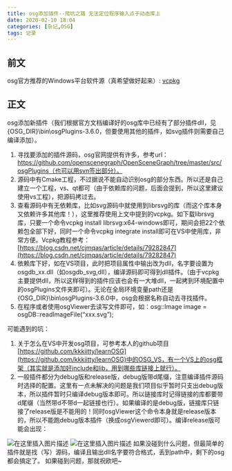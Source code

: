 ```yaml
---
title: osg添加插件--爬坑之路 无法定位程序输入点于动态库上
date: 2020-02-10 18:04
categories: [杂记,OSG]
tags: 记录
---
```

## 前文
osg官方推荐的Windows平台软件源（真希望做好起来）:
[vcpkg](https://github.com/Microsoft/vcpkg)

## 正文
osg添加新插件（我们根据官方文档编译好的osg库中已经有了部分插件dll，见{OSG_DIR}\bin\osgPlugins-3.6.0，但要使用其他的插件，如svg插件则需要自己编译添加）。
1.	寻找要添加的插件源码，osg官网提供有许多，参考url：https://github.com/openscenegraph/OpenSceneGraph/tree/master/src/osgPlugins（也可以用svn签出部分）。
2.	源码中有Cmake工程，不过据说不能自动识别osg的部分东西。所以还是自己建立一个工程，vs、qt都可（由于依赖库的问题，后面会提到，所以这里建议使用vs工程），把源码拷过去。
3.	查看源码中有无依赖库，比如svg源码中就使用到librsvg的库（而这个库本身又依赖许多其他库！），这里推荐使用上文中提到的vcpkg。如下载librsvg库，只要一个命令vcpkg install librsvg:x64-windows即可，期间会把22个依赖包全部下好，同时一个命令vcpkg integrate install即可在VS中使用库，非常方便。Vcpkg教程参考：[https://blog.csdn.net/cjmqas/article/details/79282847](https://blog.csdn.net/cjmqas/article/details/79282847)
4.	依赖库下好，如在VS项目，此时把项目属性中输出改为dll，名字要设置为osgdb_xx.dll（如osgdb_svg,dll），编译源码即可得到dll插件。（由于vcpkg主要提供dll，所以这样得到的插件应该也会有一大堆dll，一起拷到环境配置中的osgPlugins文件夹即可）。无论在全局环境变量path还是{OSG_DIR}\bin\osgPlugins-3.6.0中，osg会根据名称自动去寻找插件。
5.	在程序或者使用osgViewer去读写文件即可，如：osg::Image image = osgDB::readImageFile(“xxx.svg”);

可能遇到的坑：
1.	关于怎么在VS中开发osg项目，可参考本人的github项目[https://github.com/kkkiitty/learnOSG](https://github.com/kkkiitty/learnOSG)中的OSG_VS，有一个VS上的osg框架（其实就是添加好include和lib，用到哪些库链接上就行）。
2.	一般插件都分为debug版和release版，debug版带d尾缀，注意编译插件源码时选择的配置。这里有一点未解决的问题是我们项目似乎暂时只支出debug版本，所以插件暂时只编译debug版本即可。所以链接库时记得链接的库都要带d尾缀（当然带d不带d一起链接也行）。如果编译的是debug版，链接库只链接了release版是不能用的！同时osgViewer这个命令本身就是release版本的，所以不能跑debug版本插件（换成osgViewerd即可）。编译release版可能会出现：
 
 ![在这里插入图片描述](https://img-blog.csdnimg.cn/2020021018032166.png?x-oss-process=image/watermark,type_ZmFuZ3poZW5naGVpdGk,shadow_10,text_aHR0cHM6Ly9ibG9nLmNzZG4ubmV0L0FsZXphbg==,size_16,color_FFFFFF,t_70)
![在这里插入图片描述](https://img-blog.csdnimg.cn/20200210180327503.png?x-oss-process=image/watermark,type_ZmFuZ3poZW5naGVpdGk,shadow_10,text_aHR0cHM6Ly9ibG9nLmNzZG4ubmV0L0FsZXphbg==,size_16,color_FFFFFF,t_70)
如果没碰到什么问题，但最简单的插件就是找（写）源码，编译且输出dll名字要符合格式，丢到path中，剩下的osg都会搞定了。
如果碰到问题，那就祝欧吧~
